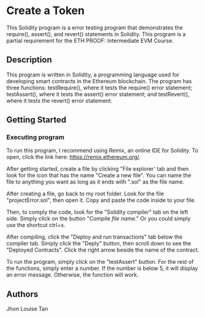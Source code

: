 # Create a Token

This Solidity program is a error testing program that demonstrates the require(), assert(), and revert() statements in Solidity. This program is
a partial requirement for the ETH PROOF: Intermediate EVM Course.

## Description

This program is written in Solidity, a programming language used for developing smart contracts in the Ethereum blockchain. The program has three functions: testRequire(), where it tests the require() error statement; testAssert(), where it tests the assert() error statement; and testRevert(), where it tests the revert() error statement. 

## Getting Started

### Executing program

To run this program, I recommend using Remix, an online IDE for Solidity. To open, click the link here: https://remix.ethereum.org/.

After getting started, create a file by clicking "File explorer' tab and then look for the icon that has the name "Create a new file". You can name the file
to anything you want as long as it ends with ".sol" as the file name.

After creating a file, go back to my root folder. Look for the file "projectError.sol", then open it. Copy and paste the code inside to your file. 

Then, to comply the code, look for the "Solidity compiler" tab on the left side. Simply click on the button "Compile *file name*." Or you could simply use the
shortcut ctrl+s.

After compiling, click the "Deploy and run transactions" tab below the compiler tab. Simply click the "Deply" button, then scroll down to see the "Deployed
Contracts". Click the right arrow beside the name of the contract. 

To run the program, simply click on the "testAssert" button. For the rest of the functions, simply enter a number. If the number is below 5, it will display an error message. Otherwise, the function will work.

## Authors

Jhon Louise Tan
